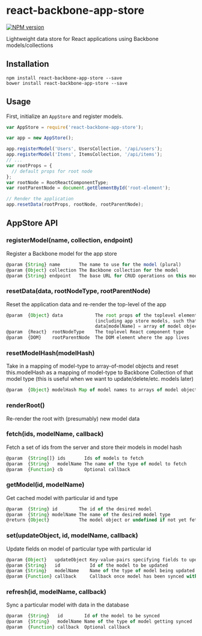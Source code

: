 [npm-stats]: https://nodei.co/npm/react-backbone-app-store.png?compact=true
[npm-url]: https://www.npmjs.org/package/react-backbone-app-store

# react-backbone-app-store
[![NPM version][npm-stats]][npm-url]

Lightweight data store for React applications using Backbone models/collections

## Installation
```
npm install react-backbone-app-store --save
bower install react-backbone-app-store --save
```

## Usage

First, initialize an `AppStore` and register models.

```js
var AppStore = require('react-backbone-app-store');

var app = new AppStore();

app.registerModel('Users', UsersCollection, '/api/users');
app.registerModel('Items', ItemsCollection, '/api/items');
// ...
var rootProps = {
  // default props for root node
};
var rootNode = RootReactComponentType; 
var rootParentNode = document.getElementById('root-element');

// Render the application
app.resetData(rootProps, rootNode, rootParentNode);

```

## AppStore API

### registerModel(name, collection, endpoint)

Register a Backbone model for the app store

```js
@param {String} name       The name to use for the model (plural)
@param {Object} collection The Backbone collection for the model
@param {String} endpoint   The base URL for CRUD operations on this model
```


### resetData(data, rootNodeType, rootParentNode)

Reset the application data and re-render the top-level of the app

```js
@param  {Object} data            The root props of the toplevel element
                                 (including app store models, such that
                                 data[modelName] = array of model objects
@param  {React}  rootNodeType    The toplevel React component type
@param  {DOM}    rootParentNode  The DOM element where the app lives

```

### resetModelHash(modelHash)

Take in a mapping of model-type to array-of-model objects
and reset this.modelHash as a mapping of model-type to
Backbone Collection of that model type
(this is useful when we want to update/delete/etc. models later)

```js
@param  {Object} modelHash Map of model names to arrays of model objects
```

### renderRoot()

Re-render the root with (presumably) new model data


### fetch(ids, modelName, callback)

Fetch a set of ids from the server and store their models in model hash

```js
@param  {String[]} ids       Ids of models to fetch
@param  {String}   modelName The name of the type of model to fetch
@param  {Function} cb        Optional callback
```

### getModel(id, modelName)

Get cached model with particular id and type

```js
@param  {String} id        The id of the desired model
@param  {String} modelName The name of the desired model type
@return {Object}           The model object or undefined if not yet fetched
```


### set(updateObject, id, modelName, callback)

Update fields on model of particular type with particular id

```js
@param {Object}   updateObject Key-value-pairs specifying fields to update
@param {String}   id           Id of the model to be updated
@param {String}   modelName    Name of the type of model being updated
@param {Function} callback     Callback once model has been synced with db
```


### refresh(id, modelName, callback)

Sync a particular model with data in the database

```js
@param  {String}   id        Id of the model to be synced
@param  {String}   modelName Name of the type of model getting synced
@param  {Function} callback  Optional callback
```
